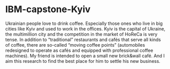 # IBM-capstone-Kyiv
Ukrainian people love to drink coffee. Especially those ones who live in big cities like Kyiv and used to work in the offices.  Kyiv is the capital of Ukraine, the multimillion city and the competition in the market of HoReCa is very tense. In addition to “traditional” restaurants and cafés that serve all kinds of coffee, there are so-called “moving coffee points” (automobiles redesigned to operate as cafés and equipped with professional coffee machines). My friend is intended to open a small new brick&amp;wall café. And I aim this research to find the best place for him to settle his new business. 
